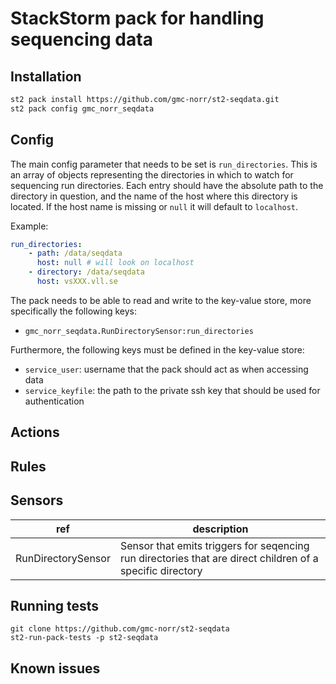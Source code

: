 # StackStorm pack for handling sequencing data

## Installation

```bash
st2 pack install https://github.com/gmc-norr/st2-seqdata.git
st2 pack config gmc_norr_seqdata
```

## Config

The main config parameter that needs to be set is `run_directories`. This is an array of objects representing the directories in which to watch for sequencing run directories. Each entry should have the absolute path to the directory in question, and the name of the host where this directory is located. If the host name is missing or `null` it will default to `localhost`.

Example:

```yaml
run_directories:
    - path: /data/seqdata
      host: null # will look on localhost
    - directory: /data/seqdata
      host: vsXXX.vll.se
```

The pack needs to be able to read and write to the key-value store, more specifically the following keys:

- `gmc_norr_seqdata.RunDirectorySensor:run_directories`

Furthermore, the following keys must be defined in the key-value store:

- `service_user`: username that the pack should act as when accessing data
- `service_keyfile`: the path to the private ssh key that should be used for authentication

## Actions


## Rules


## Sensors

ref | description
--- | ---
RunDirectorySensor | Sensor that emits triggers for seqencing run directories that are direct children of a specific directory

## Running tests

```
git clone https://github.com/gmc-norr/st2-seqdata
st2-run-pack-tests -p st2-seqdata
```

## Known issues

